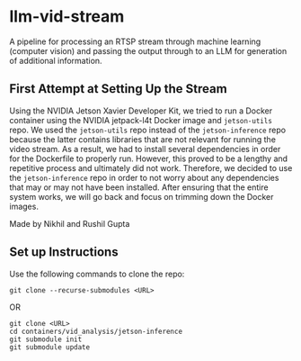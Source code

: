 # llm-vid-stream

A pipeline for processing an RTSP stream through machine learning (computer vision) and passing the output through to an LLM for generation of additional information.

## First Attempt at Setting Up the Stream

Using the NVIDIA Jetson Xavier Developer Kit, we tried to run a Docker container using the NVIDIA jetpack-l4t Docker image and ```jetson-utils``` repo. We used the ```jetson-utils``` repo instead of the ```jetson-inference``` repo because the latter contains libraries that are not relevant for running the video stream. As a result, we had to install several dependencies in order for the Dockerfile to properly run. However, this proved to be a lengthy and repetitive process and ultimately did not work. Therefore, we decided to use the ```jetson-inference``` repo in order to not worry about any dependencies that may or may not have been installed. After ensuring that the entire system works, we will go back and focus on trimming down the Docker images.

Made by Nikhil and Rushil Gupta

## Set up Instructions

Use the following commands to clone the repo:
```
git clone --recurse-submodules <URL>
```
OR
```
git clone <URL>
cd containers/vid_analysis/jetson-inference
git submodule init
git submodule update
```


